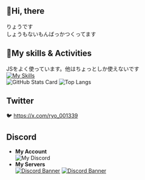 ## 👋Hi, there
りょうです  
しょうもないもんばっかつくってます

## 🌱My skills & Activities
JSをよく使っています。他はちょっとしか使えないです  
[![My Skills](https://skillicons.dev/icons?i=js,nodejs,discordjs,html,css,ts,python,go,ruby,flask,twitter,discord,instagram,github&perline=7)](https://skillicons.dev)  
![GitHub Stats Card](https://github-readme-stats.vercel.app/api?username=VEDA00133912&show_icons=true&theme=algolia&show_icons=true)
![Top Langs](https://github-readme-stats.vercel.app/api/top-langs/?username=veda00133912&layout=compact&theme=radical&langs_count=20)

## Twitter
🐦️ https://x.com/ryo_001339
## Discord 
- **My Account**  
![My Discord](https://discord-readme-badge.vercel.app/api?id=1317692759448223808)  
- **My Servers**  
<a href="https://discord.gg/ESRGwGQhxc" target="_blank"><img src="https://discord.com/api/guilds/1236312291700510720/widget.png?style=banner3" alt="Discord Banner"/></a>
<a href="https://discord.gg/CytkCY2zpf" target="_blank"><img src="https://discord.com/api/guilds/1327953028619304981/widget.png?style=banner3" alt="Discord Banner"/></a>
